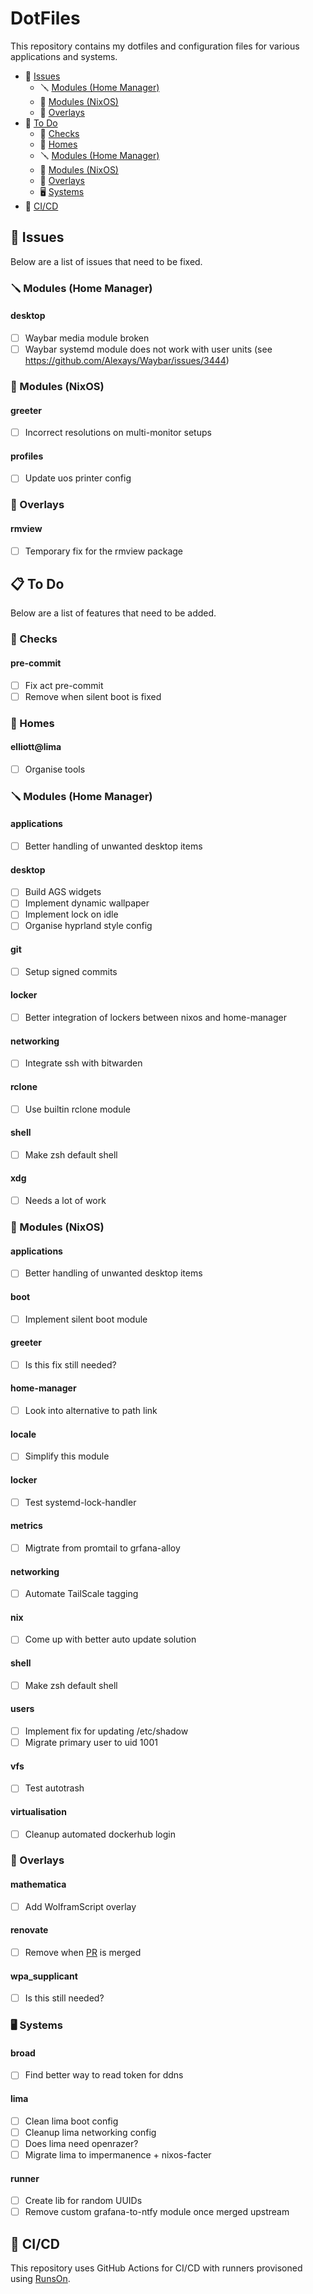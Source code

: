 # DotFiles

This repository contains my dotfiles and configuration files for various applications and systems.

- :bug: [Issues](#bug-issues)
    - :screwdriver: [Modules (Home Manager)](#screwdriver-modules-(home-manager))
    - :wrench: [Modules (NixOS)](#wrench-modules-(nixos))
    - :page_facing_up: [Overlays](#page_facing_up-overlays)
- :construction: [To Do](#clipboard-todo)
    - :test_tube: [Checks](#test_tube-checks-1)
    - :house_with_garden: [Homes](#house_with_garden-homes-1)
    - :screwdriver: [Modules (Home Manager)](#screwdriver-modules-(home-manager)-1)
    - :wrench: [Modules (NixOS)](#wrench-modules-(nixos)-1)
    - :page_facing_up: [Overlays](#page_facing_up-overlays-1)
    - :desktop_computer: [Systems](#desktop_computer-systems-1)
- :rocket: [CI/CD](#rocket-cicd)

## :bug: Issues

Below are a list of issues that need to be fixed.

### :screwdriver: Modules (Home Manager)

#### **desktop**
- [ ] Waybar media module broken
- [ ] Waybar systemd module does not work with user units (see https://github.com/Alexays/Waybar/issues/3444)

### :wrench: Modules (NixOS)

#### **greeter**
- [ ] Incorrect resolutions on multi-monitor setups

#### **profiles**
- [ ] Update uos printer config

### :page_facing_up: Overlays

#### **rmview**
- [ ] Temporary fix for the rmview package

## :clipboard: To Do

Below are a list of features that need to be added.

### :test_tube: Checks

#### **pre-commit**
- [ ] Fix act pre-commit
- [ ] Remove when silent boot is fixed

### :house_with_garden: Homes

#### **elliott@lima**
- [ ] Organise tools

### :screwdriver: Modules (Home Manager)

#### **applications**
- [ ] Better handling of unwanted desktop items

#### **desktop**
- [ ] Build AGS widgets
- [ ] Implement dynamic wallpaper
- [ ] Implement lock on idle
- [ ] Organise hyprland style config

#### **git**
- [ ] Setup signed commits

#### **locker**
- [ ] Better integration of lockers between nixos and home-manager

#### **networking**
- [ ] Integrate ssh with bitwarden

#### **rclone**
- [ ] Use builtin rclone module

#### **shell**
- [ ] Make zsh default shell

#### **xdg**
- [ ] Needs a lot of work

### :wrench: Modules (NixOS)

#### **applications**
- [ ] Better handling of unwanted desktop items

#### **boot**
- [ ] Implement silent boot module

#### **greeter**
- [ ] Is this fix still needed?

#### **home-manager**
- [ ] Look into alternative to path link

#### **locale**
- [ ] Simplify this module

#### **locker**
- [ ] Test systemd-lock-handler

#### **metrics**
- [ ] Migtrate from promtail to grfana-alloy

#### **networking**
- [ ] Automate TailScale tagging

#### **nix**
- [ ] Come up with better auto update solution

#### **shell**
- [ ] Make zsh default shell

#### **users**
- [ ] Implement fix for updating /etc/shadow
- [ ] Migrate primary user to uid 1001

#### **vfs**
- [ ] Test autotrash

#### **virtualisation**
- [ ] Cleanup automated dockerhub login

### :page_facing_up: Overlays

#### **mathematica**
- [ ] Add WolframScript overlay

#### **renovate**
- [ ] Remove when [PR](https://github.com/renovatebot/renovate/pull/33991) is merged

#### **wpa_supplicant**
- [ ] Is this still needed?

### :desktop_computer: Systems

#### **broad**
- [ ] Find better way to read token for ddns

#### **lima**
- [ ] Clean lima boot config
- [ ] Cleanup lima networking config
- [ ] Does lima need openrazer?
- [ ] Migrate lima to impermanence + nixos-facter

#### **runner**
- [ ] Create lib for random UUIDs
- [ ] Remove custom grafana-to-ntfy module once merged upstream

## :rocket: CI/CD

This repository uses GitHub Actions for CI/CD with runners provisoned using [RunsOn](https://runs-on.com).
